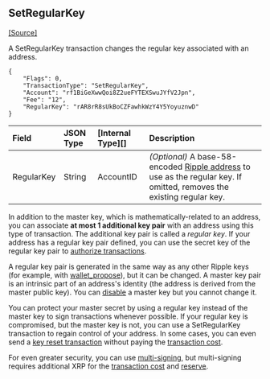 ## SetRegularKey

[[Source]<br>](https://github.com/ripple/rippled/blob/4239880acb5e559446d2067f00dabb31cf102a23/src/ripple/app/transactors/SetRegularKey.cpp "Source")

A SetRegularKey transaction changes the regular key associated with an address.

```
{
    "Flags": 0,
    "TransactionType": "SetRegularKey",
    "Account": "rf1BiGeXwwQoi8Z2ueFYTEXSwuJYfV2Jpn",
    "Fee": "12",
    "RegularKey": "rAR8rR8sUkBoCZFawhkWzY4Y5YoyuznwD"
}
```

| Field      | JSON Type | [Internal Type][] | Description                     |
|:-----------|:----------|:------------------|:--------------------------------|
| RegularKey | String    | AccountID         | _(Optional)_ A base-58-encoded [Ripple address](reference-rippled.html#addresses) to use as the regular key. If omitted, removes the existing regular key. |

In addition to the master key, which is mathematically-related to an address, you can associate **at most 1 additional key pair** with an address using this type of transaction. The additional key pair is called a _regular key_. If your address has a regular key pair defined, you can use the secret key of the regular key pair to [authorize transactions](#authorizing-transactions).

A regular key pair is generated in the same way as any other Ripple keys (for example, with [wallet_propose](reference-rippled.html#wallet-propose)), but it can be changed. A master key pair is an intrinsic part of an address's identity (the address is derived from the master public key). You can [disable](#accountset-flags) a master key but you cannot change it.

You can protect your master secret by using a regular key instead of the master key to sign transactions whenever possible. If your regular key is compromised, but the master key is not, you can use a SetRegularKey transaction to regain control of your address. In some cases, you can even send a [key reset transaction](concept-transaction-cost.html#key-reset-transaction) without paying the [transaction cost](#transaction-cost).

For even greater security, you can use [multi-signing](#multi-signing), but multi-signing requires additional XRP for the [transaction cost](concept-transaction-cost.html) and [reserve](concept-reserves.html).
